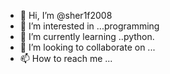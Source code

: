 - 👋 Hi, I’m @sher1f2008
- 👀 I’m interested in ...programming
- 🌱 I’m currently learning ..python.
- 💞️ I’m looking to collaborate on ...
- 📫 How to reach me ...

<!---
sher1f2008/sher1f2008 is a ✨ special ✨ repository because its `README.md` (this file) appears on your GitHub profile.
You can click the Preview link to take a look at your changes.
--->


